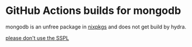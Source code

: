 # GitHub Actions builds for mongodb

mongodb is an unfree package in [nixpkgs](https://github.com/nixos/nixpkgs) and does not get build by hydra.

[please don't use the SSPL](https://ssplisbad.com/)
